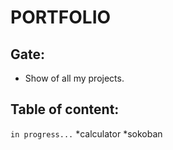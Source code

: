 # PORTFOLIO
## Gate:
* Show of all my projects.
## Table of content:
`in progress...`
*calculator
*sokoban
